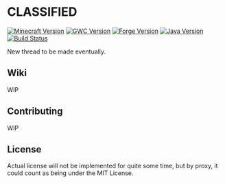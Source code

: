 CLASSIFIED 
===========

[![Minecraft Version](http://img.shields.io/minecraft/1.7.10.png?color=green)](https://minecraft.net/)
[![GWC Version](http://img.shields.io/george_washington_carver/5.0.0.png?color=green)](https://github.com/Um-Mitternacht/George-Washington-Carver-1.7)
[![Forge Version](http://img.shields.io/forge/10.13.4.1566.png?color=green)](http://files.minecraftforge.net/)
[![Java Version](http://img.shields.io/java/7.png?color=green)](https://www.java.com/en/)
[![Build Status](https://travis-ci.org/Um-Mitternacht/George-Washington-Carver-1.7.svg?branch=master)](https://travis-ci.org/Um-Mitternacht/George-Washington-Carver-1.7) 

New thread to be made eventually.

## Wiki

WIP

## Contributing 

WIP

## License

Actual license will not be implemented for quite some time, but by proxy, it could count as being under the MIT License.
